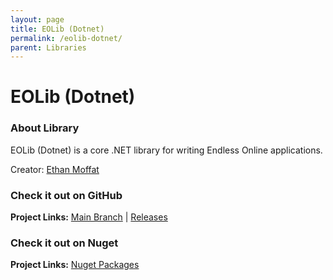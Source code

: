 ```yaml
---
layout: page
title: EOLib (Dotnet)
permalink: /eolib-dotnet/
parent: Libraries
---
```


# EOLib (Dotnet)

### About Library

EOLib (Dotnet) is a core .NET library for writing Endless Online applications.

Creator: [Ethan Moffat](https://github.com/ethanmoffat)

### Check it out on GitHub

**Project Links:** [Main Branch](https://github.com/ethanmoffat/eolib-dotnet) | [Releases](https://github.com/ethanmoffat/eolib-dotnet/releases)

### Check it out on Nuget

**Project Links:** [Nuget Packages](https://www.nuget.org/packages/Moffat.EndlessOnline.SDK/)
